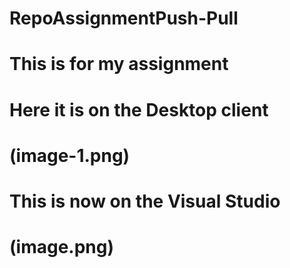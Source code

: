 # RepoAssignmentPush-Pull
# This is for my assignment

# Here it is on the Desktop client
# (image-1.png)

# This is now on the Visual Studio
# (image.png)

